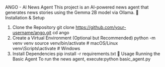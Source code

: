 ANGO - AI News Agent
This project is an AI-powered news agent that generates news stories using the Gemma 2B model via Ollama.
📌 Installation & Setup
1. Clone the Repository
   git clone https://github.com/your-username/ango.git
   cd ango
2. Create a Virtual Environment (Optional but Recommended)
  python -m venv venv
  source venv/bin/activate  # macOS/Linux
  venv\Scripts\activate      # Windows
3. Install Dependencies
   pip install -r requirements.txt
🚀 Usage
Running the Basic Agent
To run the news agent, execute:python basic_agent.py






